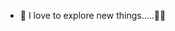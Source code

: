 - 👀 I love to explore new things.....🧑‍💻

<!---
shaikhnaser/shaikhnaser is a ✨ special ✨ repository because its `README.md` (this file) appears on your GitHub profile.
You can click the Preview link to take a look at your changes.
--->
